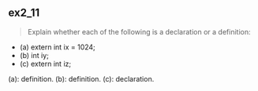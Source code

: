 ## ex2_11
> Explain whether each of the following is a declaration or a
definition:
- (a) extern int ix = 1024;
- (b) int iy;
- (c) extern int iz;

(a): definition.
(b): definition.
(c): declaration.
